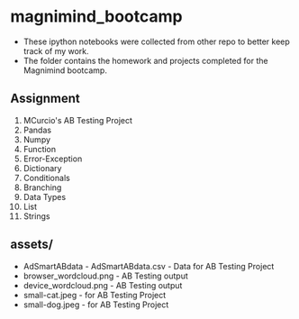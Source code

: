 # magnimind_bootcamp
- These ipython notebooks were collected from other repo to better keep track of my work.
- The folder contains the homework and projects completed for the Magnimind bootcamp.

Assignment
---
1. MCurcio's AB Testing Project
2. Pandas
3. Numpy
4. Function
5. Error-Exception
6. Dictionary
7. Conditionals
8. Branching
9. Data Types
10. List
11. Strings


assets/
---
- AdSmartABdata - AdSmartABdata.csv - Data for AB Testing Project
- browser_wordcloud.png - AB Testing output
- device_wordcloud.png - AB Testing output
- small-cat.jpeg - for AB Testing Project
- small-dog.jpeg - for AB Testing Project
